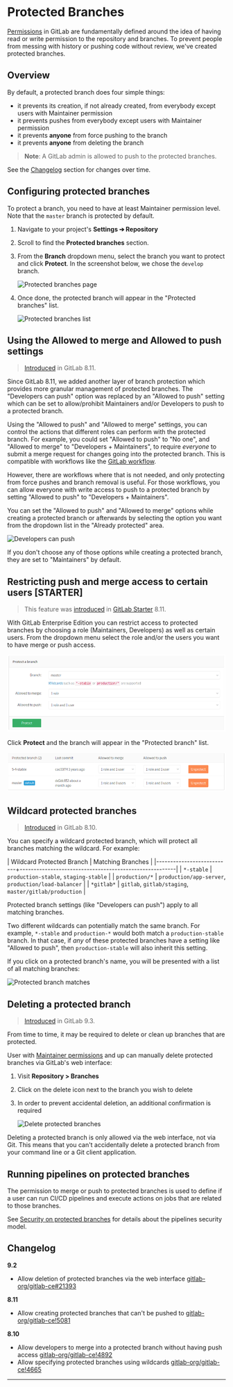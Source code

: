 # Protected Branches

[Permissions](../permissions.md) in GitLab are fundamentally defined around the
idea of having read or write permission to the repository and branches. To
prevent people from messing with history or pushing code without review, we've
created protected branches.

## Overview

By default, a protected branch does four simple things:

- it prevents its creation, if not already created, from everybody except users
  with Maintainer permission
- it prevents pushes from everybody except users with Maintainer permission
- it prevents **anyone** from force pushing to the branch
- it prevents **anyone** from deleting the branch

>**Note**:
A GitLab admin is allowed to push to the protected branches.

See the [Changelog](#changelog) section for changes over time.

## Configuring protected branches

To protect a branch, you need to have at least Maintainer permission level. Note
that the `master` branch is protected by default.

1. Navigate to your project's **Settings ➔ Repository**
1. Scroll to find the **Protected branches** section.
1. From the **Branch** dropdown menu, select the branch you want to protect and
   click **Protect**. In the screenshot below, we chose the `develop` branch.

    ![Protected branches page](img/protected_branches_page.png)

1. Once done, the protected branch will appear in the "Protected branches" list.

    ![Protected branches list](img/protected_branches_list.png)

## Using the Allowed to merge and Allowed to push settings

> [Introduced][ce-5081] in GitLab 8.11.

Since GitLab 8.11, we added another layer of branch protection which provides
more granular management of protected branches. The "Developers can push"
option was replaced by an "Allowed to push" setting which can be set to
allow/prohibit Maintainers and/or Developers to push to a protected branch.

Using the "Allowed to push" and "Allowed to merge" settings, you can control
the actions that different roles can perform with the protected branch.
For example, you could set "Allowed to push" to "No one", and "Allowed to merge"
to "Developers + Maintainers", to require _everyone_ to submit a merge request for
changes going into the protected branch. This is compatible with workflows like
the [GitLab workflow](../../workflow/gitlab_flow.md).

However, there are workflows where that is not needed, and only protecting from
force pushes and branch removal is useful. For those workflows, you can allow
everyone with write access to push to a protected branch by setting
"Allowed to push" to "Developers + Maintainers".

You can set the "Allowed to push" and "Allowed to merge" options while creating
a protected branch or afterwards by selecting the option you want from the
dropdown list in the "Already protected" area.

![Developers can push](img/protected_branches_devs_can_push.png)

If you don't choose any of those options while creating a protected branch,
they are set to "Maintainers" by default.

## Restricting push and merge access to certain users **[STARTER]**

> This feature was [introduced][ce-5081] in [GitLab Starter][ee] 8.11.

With GitLab Enterprise Edition you can restrict access to protected branches
by choosing a role (Maintainers, Developers) as well as certain users. From the
dropdown menu select the role and/or the users you want to have merge or push
access.

![Select roles and users](img/protected_branches_select_roles_and_users.png)

Click **Protect** and the branch will appear in the "Protected branch" list.

![Roles and users list](img/protected_branches_select_roles_and_users_list.png)

## Wildcard protected branches

> [Introduced][ce-4665] in GitLab 8.10.

You can specify a wildcard protected branch, which will protect all branches
matching the wildcard. For example:

| Wildcard Protected Branch | Matching Branches                                      |
|---------------------------+--------------------------------------------------------|
| `*-stable`                | `production-stable`, `staging-stable`                  |
| `production/*`            | `production/app-server`, `production/load-balancer`    |
| `*gitlab*`                | `gitlab`, `gitlab/staging`, `master/gitlab/production` |

Protected branch settings (like "Developers can push") apply to all matching
branches.

Two different wildcards can potentially match the same branch. For example,
`*-stable` and `production-*` would both match a `production-stable` branch.
In that case, if _any_ of these protected branches have a setting like
"Allowed to push", then `production-stable` will also inherit this setting.

If you click on a protected branch's name, you will be presented with a list of
all matching branches:

![Protected branch matches](img/protected_branches_matches.png)

## Deleting a protected branch

> [Introduced][ce-21393] in GitLab 9.3.

From time to time, it may be required to delete or clean up branches that are
protected.

User with [Maintainer permissions][perm] and up can manually delete protected
branches via GitLab's web interface:

1. Visit **Repository > Branches**
1. Click on the delete icon next to the branch you wish to delete
1. In order to prevent accidental deletion, an additional confirmation is
   required

    ![Delete protected branches](img/protected_branches_delete.png)

Deleting a protected branch is only allowed via the web interface, not via Git.
This means that you can't accidentally delete a protected branch from your
command line or a Git client application.

## Running pipelines on protected branches

The permission to merge or push to protected branches is used to define if a user can
run CI/CD pipelines and execute actions on jobs that are related to those branches.

See [Security on protected branches](../../ci/pipelines.md#security-on-protected-branches)
for details about the pipelines security model.

## Changelog

**9.2**

- Allow deletion of protected branches via the web interface [gitlab-org/gitlab-ce#21393][ce-21393]

**8.11**

- Allow creating protected branches that can't be pushed to [gitlab-org/gitlab-ce!5081][ce-5081]

**8.10**

- Allow developers to merge into a protected branch without having push access [gitlab-org/gitlab-ce!4892][ce-4892]
- Allow specifying protected branches using wildcards [gitlab-org/gitlab-ce!4665][ce-4665]

---

[ce-4665]: https://gitlab.com/gitlab-org/gitlab-ce/merge_requests/4665 "Allow specifying protected branches using wildcards"
[ce-4892]: https://gitlab.com/gitlab-org/gitlab-ce/merge_requests/4892 "Allow developers to merge into a protected branch without having push access"
[ce-5081]: https://gitlab.com/gitlab-org/gitlab-ce/merge_requests/5081 "Allow creating protected branches that can't be pushed to"
[ce-21393]: https://gitlab.com/gitlab-org/gitlab-ce/issues/21393
[ee-restrict]: http://docs.gitlab.com/ee/user/project/protected_branches.html#restricting-push-and-merge-access-to-certain-users
[perm]: ../permissions.md
[ee]: https://about.gitlab.com/products/
